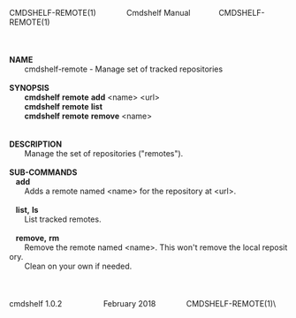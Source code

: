 CMDSHELF-REMOTE(1)              Cmdshelf Manual             CMDSHELF-REMOTE(1)\
\
\
\
**NAME**\
       cmdshelf-remote - Manage set of tracked repositories\
\
**SYNOPSIS**\
       **cmdshelf** **remote** **add** \<name\> \<url\>\
       **cmdshelf** **remote** **list**\
       **cmdshelf** **remote** **remove** \<name\>\
\
\
**DESCRIPTION**\
       Manage the set of repositories (\"remotes\").\
\
**SUB-COMMANDS**\
   **add**\
       Adds a remote named \<name\> for the repository at \<url\>.\
\
   **list,** **ls**\
       List tracked remotes.\
\
   **remove,** **rm**\
       Remove the remote named \<name\>. This won\'t remove the local repository.\
       Clean on your own if needed.\
\
\
\
cmdshelf 1.0.2                   February 2018              CMDSHELF-REMOTE(1)\
